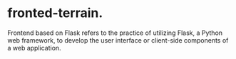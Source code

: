 # fronted-terrain.

Frontend based on Flask refers to the practice of utilizing Flask, a Python web framework, to develop the user interface or client-side components of a web application.
